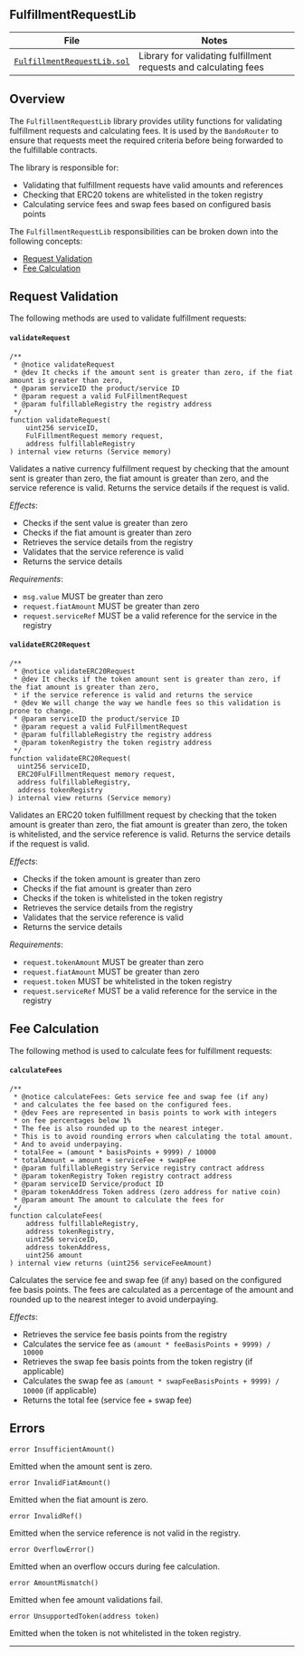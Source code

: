 ## FulfillmentRequestLib

| File | Notes |
| -------- | -------- |
| [`FulfillmentRequestLib.sol`](../../contracts/libraries/FulfillmentRequestLib.sol) | Library for validating fulfillment requests and calculating fees |

## Overview

The `FulfillmentRequestLib` library provides utility functions for validating fulfillment requests and calculating fees. It is used by the `BandoRouter` to ensure that requests meet the required criteria before being forwarded to the fulfillable contracts.

The library is responsible for:
* Validating that fulfillment requests have valid amounts and references
* Checking that ERC20 tokens are whitelisted in the token registry
* Calculating service fees and swap fees based on configured basis points

The `FulfillmentRequestLib` responsibilities can be broken down into the following concepts:
* [Request Validation](#request-validation)
* [Fee Calculation](#fee-calculation)

## Request Validation

The following methods are used to validate fulfillment requests:

#### `validateRequest`

```solidity
/**
 * @notice validateRequest
 * @dev It checks if the amount sent is greater than zero, if the fiat amount is greater than zero,
 * @param serviceID the product/service ID
 * @param request a valid FulFillmentRequest
 * @param fulfillableRegistry the registry address
 */
function validateRequest(
    uint256 serviceID,
    FulFillmentRequest memory request,
    address fulfillableRegistry
) internal view returns (Service memory)
```

Validates a native currency fulfillment request by checking that the amount sent is greater than zero, the fiat amount is greater than zero, and the service reference is valid. Returns the service details if the request is valid.

*Effects*:
* Checks if the sent value is greater than zero
* Checks if the fiat amount is greater than zero
* Retrieves the service details from the registry
* Validates that the service reference is valid
* Returns the service details

*Requirements*:
* `msg.value` MUST be greater than zero
* `request.fiatAmount` MUST be greater than zero
* `request.serviceRef` MUST be a valid reference for the service in the registry

#### `validateERC20Request`

```solidity
/**
 * @notice validateERC20Request
 * @dev It checks if the token amount sent is greater than zero, if the fiat amount is greater than zero,
 * if the service reference is valid and returns the service
 * @dev We will change the way we handle fees so this validation is prone to change.
 * @param serviceID the product/service ID
 * @param request a valid FulFillmentRequest
 * @param fulfillableRegistry the registry address
 * @param tokenRegistry the token registry address
 */
function validateERC20Request(
  uint256 serviceID,
  ERC20FulFillmentRequest memory request,
  address fulfillableRegistry,
  address tokenRegistry
) internal view returns (Service memory)
```

Validates an ERC20 token fulfillment request by checking that the token amount is greater than zero, the fiat amount is greater than zero, the token is whitelisted, and the service reference is valid. Returns the service details if the request is valid.

*Effects*:
* Checks if the token amount is greater than zero
* Checks if the fiat amount is greater than zero
* Checks if the token is whitelisted in the token registry
* Retrieves the service details from the registry
* Validates that the service reference is valid
* Returns the service details

*Requirements*:
* `request.tokenAmount` MUST be greater than zero
* `request.fiatAmount` MUST be greater than zero
* `request.token` MUST be whitelisted in the token registry
* `request.serviceRef` MUST be a valid reference for the service in the registry

## Fee Calculation

The following method is used to calculate fees for fulfillment requests:

#### `calculateFees`

```solidity
/**
 * @notice calculateFees: Gets service fee and swap fee (if any)
 * and calculates the fee based on the configured fees.
 * @dev Fees are represented in basis points to work with integers
 * on fee percentages below 1%
 * The fee is also rounded up to the nearest integer.
 * This is to avoid rounding errors when calculating the total amount.
 * And to avoid underpaying.
 * totalFee = (amount * basisPoints + 9999) / 10000
 * totalAmount = amount + serviceFee + swapFee
 * @param fulfillableRegistry Service registry contract address
 * @param tokenRegistry Token registry contract address
 * @param serviceID Service/product ID
 * @param tokenAddress Token address (zero address for native coin)
 * @param amount The amount to calculate the fees for
 */
function calculateFees(
    address fulfillableRegistry,
    address tokenRegistry,
    uint256 serviceID,
    address tokenAddress,
    uint256 amount
) internal view returns (uint256 serviceFeeAmount)
```

Calculates the service fee and swap fee (if any) based on the configured fee basis points. The fees are calculated as a percentage of the amount and rounded up to the nearest integer to avoid underpaying.

*Effects*:
* Retrieves the service fee basis points from the registry
* Calculates the service fee as `(amount * feeBasisPoints + 9999) / 10000`
* Retrieves the swap fee basis points from the token registry (if applicable)
* Calculates the swap fee as `(amount * swapFeeBasisPoints + 9999) / 10000` (if applicable)
* Returns the total fee (service fee + swap fee)

## Errors

```solidity
error InsufficientAmount()
```
Emitted when the amount sent is zero.

```solidity
error InvalidFiatAmount()
```
Emitted when the fiat amount is zero.

```solidity
error InvalidRef()
```
Emitted when the service reference is not valid in the registry.

```solidity
error OverflowError()
```
Emitted when an overflow occurs during fee calculation.

```solidity
error AmountMismatch()
```
Emitted when fee amount validations fail.

```solidity
error UnsupportedToken(address token)
```
Emitted when the token is not whitelisted in the token registry.

---
